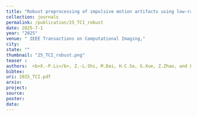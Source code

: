 ```yaml
---
title: "Robust preprocessing of impulsive motion artifacts using low-rank matrix recovery for electrical impedance tomography"
collection: journals
permalink: /publication/25_TCI_robust
date: 2025-7-1
year: "2025"
venue: " IEEE Transactions on Computational Imaging,"
city: 
state: ""
thumbnail: "25_TCI_robust.png"
teaser : 
authors:  <b>X.-P.Li</b>, Z.-L.Shi, M.Dai, H.C.So, G.Xue, Z.Zhao, and L.Yang
bibtex: 
uri: 2025_TCI.pdf
arxiv: 
project: 
source: 
poster: 
data:
---
```



